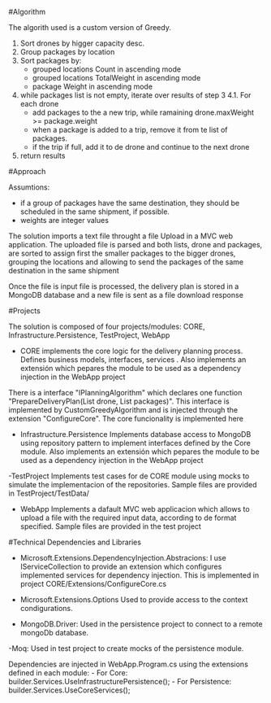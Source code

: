 #Algorithm

The algorith used is a custom version of Greedy.
1. Sort drones by higger capacity desc.
2. Group packages by location
3. Sort packages by:
	- grouped locations Count in ascending mode
	- grouped locations TotalWeight in ascending mode
	- package Weight in ascending mode
4. while packages list is not empty, iterate over results of step 3
4.1. For each drone
	- add packages to the a new trip, while  ramaining drone.maxWeight >= package.weight
	- when a package is added to a trip, remove it from te list of packages.
	- if the trip if full, add it to de drone and continue to the next drone
5. return results

#Approach

Assumtions: 
- if a group of packages have the same destination, they should be scheduled in the same shipment, if possible.
- weights are integer values


The solution imports a text file throught a file Upload in a MVC web application.
The uploaded file is parsed and both lists, drone and packages, are sorted to assign first the smaller packages to the bigger drones, grouping the locations and allowing to send the packages of the same destination in the same shipment

Once the file is input file is processed, the delivery plan is stored in a MongoDB database and a new file is sent as a file download response

#Projects

The solution is composed of four projects/modules: CORE, Infrastructure.Persistence, TestProject, WebApp

- CORE
implements the core logic for the delivery planning process. 
Defines business models, interfaces, services .
Also implements an extensión which pepares the module to be used as a dependency injection in the WebApp project

There is a interface "IPlanningAlgorithm"  which declares one function  "PrepareDeliveryPlan(List<MDrone> drone, List<MPackage> packages)".
This interface is implemented by CustomGreedyAlgorithm and is injected through the extension "ConfigureCore". The core funcionality is implemented here

- Infrastructure.Persistence
Implements database access to MongoDB using repository pattern to implement interfaces defined by the Core module.
Also implements an extensión which pepares the module to be used as a dependency injection in the WebApp project

-TestProject
Implements test cases for de CORE module using mocks to simulate the implementacion of the repositories.
Sample files are provided in TestProject/TestData/

- WebApp
Implements a dafault MVC web applicacion which allows to upload a file with the required input data, according to de format specified. 
Sample files are provided in the test project



#Technical Dependencies and Libraries


- Microsoft.Extensions.DependencyInjection.Abstracions:
I use IServiceCollection to provide an extension which configures implemented services for dependency injection. This is implemented in project CORE/Extensions/ConfigureCore.cs

- Microsoft.Extensions.Options 
Used to provide access to the context condigurations.

- MongoDB.Driver:
Used in the persistence project to connect to a remote mongoDb database.

-Moq:
Used in test project to create mocks of the persistence module.


Dependencies are injected in WebApp.Program.cs using the extensions defined in each module:
	- For Core: builder.Services.UseInfrastructurePersistence();
	- For Persistence: builder.Services.UseCoreServices();


